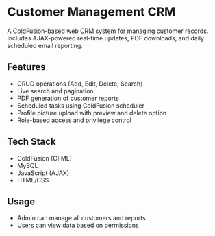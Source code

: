 # Customer Management CRM

A ColdFusion-based web CRM system for managing customer records. Includes AJAX-powered real-time updates, PDF downloads, and daily scheduled email reporting.

## Features
- CRUD operations (Add, Edit, Delete, Search)
- Live search and pagination
- PDF generation of customer reports
- Scheduled tasks using ColdFusion scheduler
- Profile picture upload with preview and delete option
- Role-based access and privilege control

## Tech Stack
- ColdFusion (CFML)
- MySQL
- JavaScript (AJAX)
- HTML/CSS

## Usage
- Admin can manage all customers and reports
- Users can view data based on permissions
